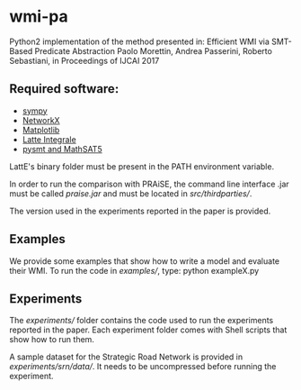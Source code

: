 # wmi-pa
Python2 implementation of the method presented in:
Efficient WMI via SMT-Based Predicate Abstraction
Paolo Morettin, Andrea Passerini, Roberto Sebastiani,
in Proceedings of IJCAI 2017

## Required software:
- [sympy](http://www.sympy.org/en/index.html)
- [NetworkX](https://networkx.github.io/)
- [Matplotlib](https://matplotlib.org/)
- [Latte Integrale](https://www.math.ucdavis.edu/~latte/)
- [pysmt and MathSAT5](https://github.com/pysmt/pysmt)

LattE's binary folder must be present in the PATH environment variable.

In order to run the comparison with PRAiSE, the command line interface .jar
must be called *praise.jar* and must be located in *src/thirdparties/*.

The version used in the experiments reported in the paper is provided.



## Examples
We provide some examples that show how to write a model and evaluate their WMI.
To run the code in *examples/*, type: python exampleX.py

## Experiments
The *experiments/* folder contains the code used to run the experiments reported in the paper.
Each experiment folder comes with Shell scripts that show how to run them.

A sample dataset for the Strategic Road Network is provided in
*experiments/srn/data/*. It needs to be uncompressed before running the experiment.

